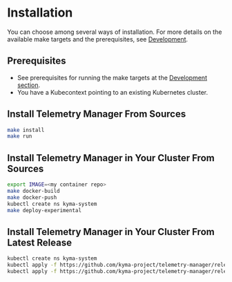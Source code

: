 # Installation

You can choose among several ways of installation. For more details on the available make targets and the prerequisites, see [Development](development.md).

## Prerequisites

- See prerequisites for running the make targets at the [Development section](development.md).
- You have a Kubecontext pointing to an existing Kubernetes cluster.

## Install Telemetry Manager From Sources

```sh
make install
make run
```

## Install Telemetry Manager in Your Cluster From Sources

```bash
export IMAGE=<my container repo>
make docker-build
make docker-push
kubectl create ns kyma-system
make deploy-experimental
```

## Install Telemetry Manager in Your Cluster From Latest Release

```sh
kubectl create ns kyma-system
kubectl apply -f https://github.com/kyma-project/telemetry-manager/releases/latest/download/telemetry-manager.yaml
kubectl apply -f https://github.com/kyma-project/telemetry-manager/releases/latest/download/telemetry-default-cr.yaml -n kyma-system
```
